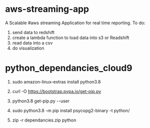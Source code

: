 # aws-streaming-app
A Scalable #aws streaming Application for real time reporting.
To do:
1. send data to redshift
2. create a lambda function to load data into s3 or Readshift
3. read data into a csv
4. do visualization

# python_dependancies_cloud9

1. sudo amazon-linux-extras install python3.8

2. curl -O https://bootstrap.pypa.io/get-pip.py

3. python3.8 get-pip.py --user

4. sudo python3.8 -m pip install psycopg2-binary -t python/

5. zip -r dependancies.zip python
